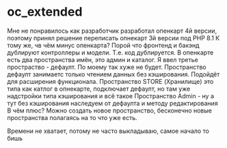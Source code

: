 # oc_extended
Мне не понравилось как разработчик разработал опенкарт 4й версии, поэтому принял решение переписать опнекарт 3й версии под РНР 8.1
К тому же, чв чём минус опенкарта? Порой что фронтенд и бакэнд дублируют контроллеры и модели. Т.е. код дублируется.
В опенкарте есть два пространства имён, это админ и каталог. Я ввел третье простраство - дефаулт.
По моему так хуже не будет.
Пространство дефаулт занимаетс только чтением данных без кэширования. Подойдёт для расширения функционала.
Пространство STORE (Хранилище) это типа как катлог в опнекарте, подключает дефаулт, но там уже надстройки типа кэширования и всё такое
Пространство Admin - ну а тут без кэширования наследуем от дефаулта и методу редактирования
В чём плюс? Можно создать новое пространство, бесконечно новые пространства полагаясь на то что уже есть.

Времени не хватает, потому не часто выкладываю, самое начало то бишь

